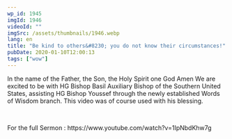 ```yaml
---
wp_id: 1945
imgId: 1946
videoId: ""
imgSrc: /assets/thumbnails/1946.webp
lang: en
title: "Be kind to others&#8230; you do not know their circumstances!"
pubDate: 2020-01-10T12:00:13
tags: ["wow"]
---
```


<p>In the name of the Father, the Son, the Holy Spirit one God Amen We are excited to be with HG Bishop Basil Auxiliary Bishop of the Southern United States, assisting HG Bishop Youssef through the newly established Words of Wisdom branch. This video was of course used with his blessing.</p>
<p>&nbsp;</p>
<p>For the full Sermon : https://www.youtube.com/watch?v=1IpNbdKhw7g</p>
